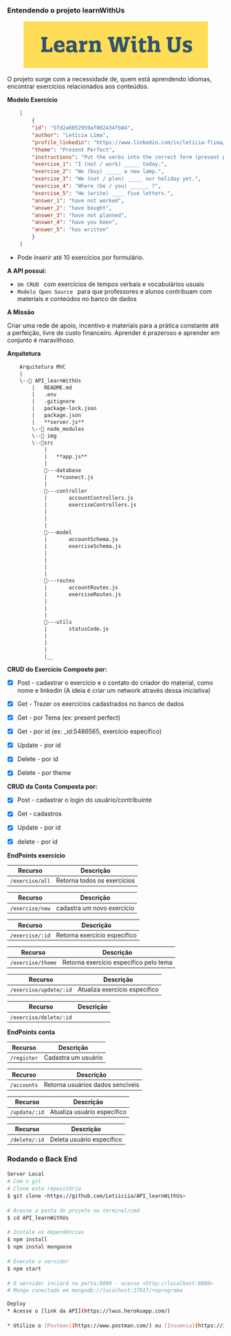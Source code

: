 ### Entendendo o projeto learnWithUs

<p align="center">
<img src="https://github.com/Letiiciia/API_learnWithUs/blob/master/img/image-asset.png">
</p>

<p>O projeto surge com a necessidade de, quem está aprendendo idiomas, encontrar exercícios relacionados aos conteúdos.
</p>



**Modelo Exercício**

```json
    [
        {
        "id": "5fd2a6052959af002434fb84",
        "author": "Letícia Lima",
        "profile_linkedin": "https://www.linkedin.com/in/leticia-flima/",
        "theme": "Present Perfect",
        "instructions": "Put the verbs into the correct form (present perfect simple).",
        "exercise_1": "I (not / work) _____ today.",
        "exercise_2": "We (buy) _____ a new lamp.",
        "exercise_3": "We (not / plan) _____ our holiday yet.",
        "exercise_4": "Where (be / you) ______ ?",
        "exercise_5": "He (write) ____ five letters.",
        "answer_1": "have not worked",
        "answer_2": "have bought",
        "answer_3": "have not planned",
        "answer_4": "have you been",
        "answer_5": "has written"
        }
    ] 
```
-   Pode inserir até 10 exercícios por formulário.



**A API possui:**
- ``Um CRUD `` com exercícios de tempos verbais e  vocabulários usuais
- ``Modelo Open Source `` para que professores e alunos contribuam com materiais e conteúdos no banco de dados 



**A Missão**

<p>Criar uma rede de apoio, incentivo e materiais para a prática constante até a perfeição, livre de custo financeiro. Aprender é prazeroso e aprender em conjunto é maravilhoso.
</p>



**Arquitetura**

        Arquitetura MVC
        |
        \--📂 API_learnWithUs
            |   README.md  
            |   .env
            |   .gitignore
            |   package-lock.json
            |   package.json
            |   **server.js**
            \--📂 node_modules
            \--📂 img
            \--📂src
                |
                |   **app.js**
                |
                📂---database
                |   **coonect.js
                |
                📂---controller
                |       accountControllers.js
                |       exerciseControllers.js
                |       
                |       
                |
                📂---model
                |       accountSchema.js
                |       exerciseSchema.js
                |       
                |       
                |       
                |
                📂---routes
                |       accountRoutes.js
                |       exerciseRoutes.js
                |       
                |       
                |       
                📂---utils
                |       statusCode.js
                |       
                |       
                |       
                |__   




**CRUD do Exercício**
**Composto por:**
  
- [x] Post - cadastrar o exercício e o contato do criador do material, como nome e linkedin (A ideia é criar um network através dessa iniciativa)
- [x] Get - Trazer os exercícios cadastrados no banco de dados
- [x] Get - por Tema (ex: present perfect)
- [x] Get - por id (ex: _id:5486565, exercício específico)
- [x] Update - por id
- [x] Delete - por id
- [x]  Delete - por theme



**CRUD da Conta**
**Composta por:**

- [x]  Post - cadastrar o login do usuário/contribuinte
- [x]  Get  - cadastros
- [x]  Update - por id
- [x]  delete - por id



**EndPoints exercício**

| Recurso | Descrição |
| --- | --- |
| `/exercise/all` | Retorna todos os exercícios |

| Recurso | Descrição |
| --- | --- |
| `/exercise/new` | cadastra um novo exercício |

| Recurso | Descrição |
| --- | --- |
| `/exercise/:id` | Retorna exercício específico |

| Recurso | Descrição |
| --- | --- |
| `/exercise/theme` | Retorna exercício específico pelo tema|

| Recurso | Descrição |
| --- | --- |
| `/exercise/update/:id` | Atualiza exercício específico |

| Recurso | Descrição |
| --- | --- |
| `/exercise/delete/:id` || `/exercise/delete` | Deleta exercício específico |



**EndPoints conta**

| Recurso | Descrição |
| --- | --- |
| `/register` | Cadastra um usuário |

| Recurso | Descrição |
| --- | --- |
| `/accounts` | Retorna usuários dados sencíveis     |

| Recurso | Descrição |
| --- | --- |
| `/update/:id` | Atualiza usuário específico        |

| Recurso | Descrição |
| --- | --- |
| `/delete/:id` | Deleta usuário específico        |Server Local


### Rodando o Back End 

```bash
Server Local
# Com o git
# Clone este repositório
$ git clone <https://github.com/Letiiciia/API_learnWithUs>

# Acesse a pasta do projeto no terminal/cmd
$ cd API_learnWithUs

# Instale as dependências
$ npm install
$ npm instal mongoose

# Execute o servidor
$ npm start

# O servidor inciará na porta:8080 - acesse <http://localhost:8080>
# Mongo conectado em mongodb://localhost:27017/reprograma
```

```bash
Deploy
* Acesse o [link da API](https://lwus.herokuapp.com/)

* Utilize o [Postman](https://www.postman.com/) ou [Insomnia](https://insomnia.rest/download/) para para chamar e testar os endpoints da API localmente ou via Heroku
```
